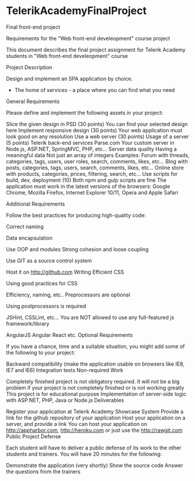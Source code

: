 # TelerikAcademyFinalProject
Final front-end project

Requirements for the "Web front-end develeopment" course project

This document describes the final project assignment for Telerik Academy students in "Web front-end develeopment" course

Project Description

Design and implement an SPA application by choice.

 - The home of services - a place where you can find what you need

General Requirements

Please define and implement the following assets in your project:

Slice the given design in PSD (30 points)
You can find your selected design here
Implement responsive design (30 points)
Your web application must look good on any resolution
Use a web server (30 points)
Usage of a server (5 points)
Telerik back-end services
Parse.com
Your custom server in Node.js, ASP.NET, SpringMVC, PHP, etc...
Server data quality
Having a meaningful data
Not just an array of integers
Examples:
Forum with threads, categories, tags, users, user roles, search, comments, likes, etc...
Blog with posts, categories, tags, users, search, comments, likes, etc...
Online store with products, categories, prices, filtering, search, etc...
Use scripts for build, dev, deployment (10)
Both npm and gulp scripts are fine
The application must work in the latest versions of the browsers: Google Chrome, Mozilla Firefox, Internet Explorer 10/11, Opera and Apple Safari

Additional Requirements

Follow the best practices for producing high-quality code:

Correct naming

Data encapsulation

Use OOP and modules
Strong cohesion and loose coupling

Use GIT as a source control system

Host it on http://github.com
Writing Efficient CSS

Using good practices for CSS

Efficiency, naming, etc..
Preprocessors are optional

Using postprocessors is required

JSHint, CSSLint, etc...
You are NOT allowed to use any full-featured js framework/library

AngularJS
Angular
React
etc.
Optional Requirements

If you have a chance, time and a suitable situation, you might add some of the following to your project:

Backward compatibility (make the application usable on browsers like IE8, IE7 and IE6)
Integration tests
Non-required Work

Completely finished project is not obligatory required. It will not be a big problem if your project is not completely finished or is not working greatly
This project is for educational purpose
Implementation of server-side logic with ASP.NET, PHP, Java or Node.js
Deliverables

Register your application at Telerik Academy Showcase System
Provide a link for the github repository of your application
Host your application on a server, and provide a link
You can host your application on http://appharbor.com, http://heroku.com or just use the http://rawgit.com
Public Project Defense

Each student will have to deliver a public defense of its work to the other students and trainers. You will have 20 minutes for the following:

Demonstrate the application (very shortly)
Show the source code
Answer the questions from the trainers
